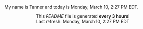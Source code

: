 My name is Tanner and today is Monday, March 10, 2:27 PM EDT.

<p align="center">This <i>README</i> file is generated <b>every 3 hours</b>!</br>Last refresh: Monday, March 10, 2:27 PM EDT<br /></p>
